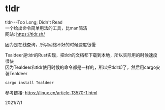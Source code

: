 # tldr

tldr---Too Long; Didn't Read  
一个给出命令简单用法的工具，比man简洁  
网站: https://tldr.sh/  

因为是在线查询，所以网络不好的时候速度很慢  

Tealdeer是tldr的Rust实现，把tldr的文档都下载到本地，所以实际用的时候速度很快  
因为Tealdeer和tldr使用时候的命令都是一样的，所以把tldr卸了，然后用cargo安装Tealdeer  
```bash
cargo install Tealdeer
```

参考链接: https://linux.cn/article-13570-1.html  


2021/7/1  
